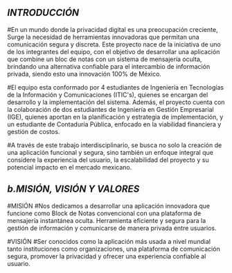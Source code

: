 ## *********INTRODUCCIÓN*********

#En un mundo donde la privacidad digital es una preocupación creciente, 
Surge la necesidad de herramientas innovadoras que permitan una comunicación segura 
y discreta. Este proyecto nace de la iniciativa de uno de los integrantes del equipo, 
con el objetivo de desarrollar una aplicación que combine un bloc de notas con un 
sistema de mensajería oculta, brindando una alternativa confiable para el intercambio 
de información privada, siendo esto una innovación 100% de México.

#El equipo esta conformado por 4 estudiantes de Ingeniería en Tecnologías de la Información 
y Comunicaciones (ITIC's), quienes se encargan del desarrollo y la implementación del sistema. 
Además, el proyecto cuenta con la colaboración de dos estudiantes de Ingeniería en Gestión 
Empresarial (IGE), quienes aportan en la planificación y estrategia de implementación, y 
un estudiante de Contaduría Pública, enfocado en la viabilidad financiera y gestión de costos.

#A través de este trabajo interdisciplinario, se busca no solo la creación de una aplicación 
funcional y segura, sino también un enfoque integral que considere la experiencia del usuario, 
la escalabilidad del proyecto y su potencial impacto en el mercado mexicano.


## *********b.MISIÓN, VISIÓN Y VALORES*********

#MISIÓN
#Nos dedicamos a desarrollar una aplicación innovadora que funcione como Block de Notas 
convencional con una plataforma de mensajería instantánea oculta. Herramienta eficiente y 
segura para la gestión de información y comunicarse de manera privada entre usuarios.

#VISIÓN
#Ser conocidos como la aplicación más usada a nivel mundial tanto instituciones como 
organizaciones, una plataforma de comunicación segura, promover la privacidad y ofrecer 
una experiencia confiable al usuario.






